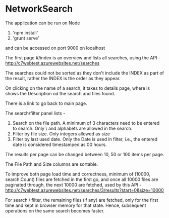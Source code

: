 # NetworkSearch

The application can be run on Node

1. 'npm install'
2. 'grunt serve'

and can be accessed on port 9000 on localhost

The first page #/index is an overview and lists all searches, using the API - http://c7webtest.azurewebsites.net/searches

The searches could not be sorted as they don't include the INDEX as part of the result, rather the INDEX is the order as they appear.

On clicking on the name of a search, it takes to details page, where is shows the Description od the search and files found.

There is a link to go back to main page.

The search/filter panel lists -

1. Search on the file path. A minimum of 3 characters need to be entered to search. Only \ and alphabets are allowed in the search.
2. Filter by file size. Only integers allowed as size
3. Filter by last used date. Only the Date is used in filter, i.e., the entered date is considered timestamped as 00 hours.

The results per page can be changed between 10, 50 or 100 items per page.

The File Path and Size columns are sortable.

To improve both page load time and correctness, minimum of (10000, search.Count)  files are fetched in the first go, and once all 10000 files are paginated through,
the next 10000 are fetched, used by this API - http://c7webtest.azurewebsites.net/searches/3/results?start=0&size=10000

For search / filter, the remaining files (if any) are fetched, only for the first time and kept in browser memory for that state. Hence, subsequent operations on the same search becomes faster.